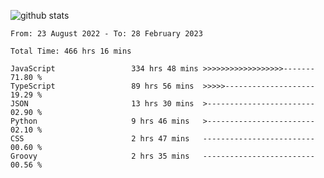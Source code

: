 
![github stats](https://github-readme-stats.vercel.app/api?username=realmahd1&show_icons=true&theme=codeSTACKr&hide_rank=true&count_private=true)

<!--START_SECTION:waka-->

```text
From: 23 August 2022 - To: 28 February 2023

Total Time: 466 hrs 16 mins

JavaScript                 334 hrs 48 mins >>>>>>>>>>>>>>>>>>-------   71.80 %
TypeScript                 89 hrs 56 mins  >>>>>--------------------   19.29 %
JSON                       13 hrs 30 mins  >------------------------   02.90 %
Python                     9 hrs 46 mins   >------------------------   02.10 %
CSS                        2 hrs 47 mins   -------------------------   00.60 %
Groovy                     2 hrs 35 mins   -------------------------   00.56 %
```

<!--END_SECTION:waka-->
